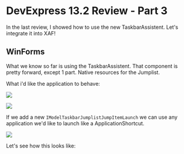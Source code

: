 # DevExpress 13.2 Review - Part 3 #

In the last review, I showed how to use the new TaskbarAssistent. Let's integrate it into XAF!

## WinForms ##
What we know so far is using the TaskbarAssistent. That component is pretty forward, except 1 part. Native resources for the Jumplist.


What i'd like the application to behave:

![](http://i.imgur.com/qpWcCCn.png) 

![](http://i.imgur.com/Tzd2V85.png)

If we add a new `IModelTaskbarJumplistJumpItemLaunch` we can use any application we'd like to launch like a ApplicationShortcut. 

![](http://i.imgur.com/uaHUxiW.png)

Let's see how this looks like:

